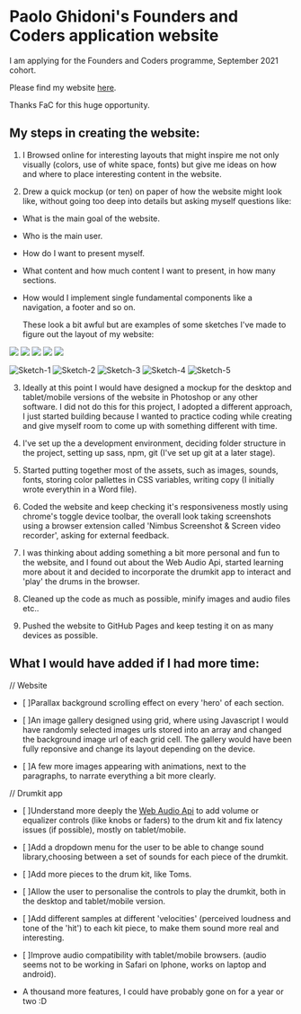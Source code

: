 # Paolo Ghidoni's Founders and Coders application website

I am applying for the Founders and Coders programme, September 2021 cohort.

Please find my website [here](https://paologhidoni.github.io/fac-application/).

Thanks FaC for this huge opportunity.


## My steps in creating the website:

1. I Browsed online for interesting layouts that might inspire me not only visually (colors, use of white space, fonts) but give me ideas on how and where to place interesting content in the website.

2. Drew a quick mockup (or ten) on paper of how the website might look like, without going too deep into details but asking myself questions like:

- What is the main goal of the website.

- Who is the main user.

- How do I want to present myself.

- What content and how much content I want to present, in how many sections.

- How would I implement single fundamental components like a navigation, a footer and so on.

  These look a bit awful but are examples of some sketches I've made to figure out the layout of my website:

<img src='https://github.com/paologhidoni/fac-application/blob/master/assets/img/Project-1.jpg' style='max-width: 200px'>
<img src='https://github.com/paologhidoni/fac-application/blob/master/assets/img/Project-2.jpg'>
<img src='https://github.com/paologhidoni/fac-application/blob/master/assets/img/Project-3.jpg' style='max-width: 200px'>
<img src='https://github.com/paologhidoni/fac-application/blob/master/assets/img/Project-4.jpg' style='max-width: 200px'>
<img src='https://github.com/paologhidoni/fac-application/blob/master/assets/img/Project-5.jpg' style='max-width: 200px'>

![Sketch-1](https://github.com/paologhidoni/fac-application/blob/master/assets/img/Project-1.jpg?raw=true)
![Sketch-2](https://github.com/paologhidoni/fac-application/blob/master/assets/img/Project-2.jpg?raw=true)
![Sketch-3](https://github.com/paologhidoni/fac-application/blob/master/assets/img/Project-3.jpg?raw=true)
![Sketch-4](https://github.com/paologhidoni/fac-application/blob/master/assets/img/Project-4.jpg?raw=true)
![Sketch-5](https://github.com/paologhidoni/fac-application/blob/master/assets/img/Project-5.jpg?raw=true)

3. Ideally at this point I would have designed a mockup for the desktop and tablet/mobile versions of the website in Photoshop or any other software. I did not do this for this project, I adopted a different approach, I just started building because I wanted to practice coding while creating and give myself room to come up with something different with time.

4. I've set up the a development environment, deciding folder structure in the project, setting up sass, npm, git (I've set up git at a later stage).

5. Started putting together most of the assets, such as images, sounds, fonts, storing color pallettes in CSS variables, writing copy (I initially wrote everythin in a Word file).

6. Coded the website and keep checking it's responsiveness mostly using chrome's toggle device toolbar, the overall look taking screenshots using a browser extension called 'Nimbus Screenshot & Screen video recorder', asking for external feedback.

7. I was thinking about adding something a bit more personal and fun to the website, and I found out about the Web Audio Api, started learning more about it and decided to incorporate the drumkit app to interact and 'play' the drums in the browser.

8. Cleaned up the code as much as possible, minify images and audio files etc..

9. Pushed the website to GitHub Pages and keep testing it on as many devices as possible.




## What I would have added if I had more time:

// Website

- [ ]Parallax background scrolling effect on every 'hero' of each section.

- [ ]An image gallery designed using grid, where using Javascript I would have randomly selected images urls stored into an array and changed the background image url of each grid cell. The gallery would have been fully reponsive and change its layout depending on the device.

- [ ]A few more images appearing with animations, next to the paragraphs, to narrate everything a bit more clearly.

// Drumkit app

- [ ]Understand more deeply the [Web Audio Api](https://developer.mozilla.org/en-US/docs/Web/API/Web_Audio_API) to add volume or equalizer controls (like knobs or faders) to the drum kit and fix latency issues (if possible), mostly on tablet/mobile.

- [ ]Add a dropdown menu for the user to be able to change sound library,choosing between a set of sounds for each piece of the drumkit.

- [ ]Add more pieces to the drum kit, like Toms.

- [ ]Allow the user to personalise the controls to play the drumkit, both in the desktop and tablet/mobile version.

- [ ]Add different samples at different 'velocities' (perceived loudness and tone of the 'hit') to each kit piece, to make them sound more real and interesting.

- [ ]Improve audio compatibility with tablet/mobile browsers. (audio seems not to be working in Safari on Iphone, works on laptop and android).

-  A thousand more features, I could have probably gone on for a year or two :D



